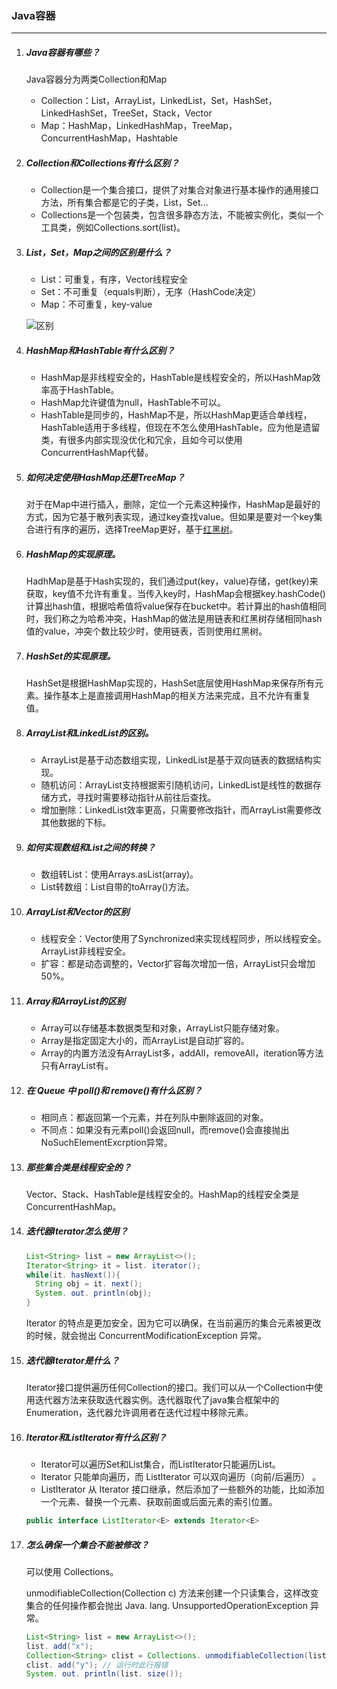 ### Java容器	

***

1. ##### Java容器有哪些？

   Java容器分为两类Collection和Map

   - Collection：List，ArrayList，LinkedList，Set，HashSet，LinkedHashSet，TreeSet，Stack，Vector
   - Map：HashMap，LinkedHashMap，TreeMap，ConcurrentHashMap，Hashtable

2. ##### Collection和Collections有什么区别？

   - Collection是一个集合接口，提供了对集合对象进行基本操作的通用接口方法，所有集合都是它的子类，List，Set...
   - Collections是一个包装类，包含很多静态方法，不能被实例化，类似一个工具类，例如Collections.sort(list)。

3. ##### List，Set，Map之间的区别是什么？

   - List：可重复，有序，Vector线程安全
   - Set：不可重复（equals判断），无序（HashCode决定）
   - Map：不可重复，key-value

   ![区别](https://pic3.zhimg.com/80/v2-c5c9fb0e2e52cd762f1bf1a73216c6c2_720w.jpg)

4. ##### HashMap和HashTable有什么区别？

   - HashMap是非线程安全的，HashTable是线程安全的，所以HashMap效率高于HashTable。
   - HashMap允许键值为null，HashTable不可以。
   - HashTable是同步的，HashMap不是，所以HashMap更适合单线程，HashTable适用于多线程，但现在不怎么使用HashTable，应为他是遗留类，有很多内部实现没优化和冗余，且如今可以使用ConcurrentHashMap代替。

5. ##### 如何决定使用HashMap还是TreeMap？

   对于在Map中进行插入，删除，定位一个元素这种操作，HashMap是最好的方式，因为它基于散列表实现，通过key查找value。但如果是要对一个key集合进行有序的遍历，选择TreeMap更好，基于[红黑树]( [https://baike.baidu.com/item/%E7%BA%A2%E9%BB%91%E6%A0%91/2413209?fr=aladdin](https://baike.baidu.com/item/红黑树/2413209?fr=aladdin) )。

6. ##### HashMap的实现原理。

   HadhMap是基于Hash实现的，我们通过put(key，value)存储，get(key)来获取，key值不允许有重复。当传入key时，HashMap会根据key.hashCode()计算出hash值，根据哈希值将value保存在bucket中。若计算出的hash值相同时，我们称之为哈希冲突，HashMap的做法是用链表和红黑树存储相同hash值的value，冲突个数比较少时，使用链表，否则使用红黑树。

7. ##### HashSet的实现原理。

   HashSet是根据HashMap实现的，HashSet底层使用HashMap来保存所有元素。操作基本上是直接调用HashMap的相关方法来完成，且不允许有重复值。

8. ##### ArrayList和LinkedList的区别。

   - ArrayList是基于动态数组实现，LinkedList是基于双向链表的数据结构实现。
   - 随机访问：ArrayList支持根据索引随机访问，LinkedList是线性的数据存储方式，寻找时需要移动指针从前往后查找。
   - 增加删除：LinkedList效率更高，只需要修改指针，而ArrayList需要修改其他数据的下标。

9. ##### 如何实现数组和List之间的转换？

   - 数组转List：使用Arrays.asList(array)。
   - List转数组：List自带的toArray()方法。

10. ##### ArrayList和Vector的区别

    - 线程安全：Vector使用了Synchronized来实现线程同步，所以线程安全。ArrayList非线程安全。
    - 扩容：都是动态调整的，Vector扩容每次增加一倍，ArrayList只会增加50%。

11. ##### Array和ArrayList的区别

    - Array可以存储基本数据类型和对象，ArrayList只能存储对象。
    - Array是指定固定大小的，而ArrayList是自动扩容的。
    - Array的内置方法没有ArrayList多，addAll，removeAll，iteration等方法只有ArrayList有。

12. ##### 在 Queue 中 poll()和 remove()有什么区别？

    - 相同点：都返回第一个元素，并在列队中删除返回的对象。
    - 不同点：如果没有元素poll()会返回null，而remove()会直接抛出NoSuchElementExcrption异常。

13. ##### 那些集合类是线程安全的？

    Vector、Stack、HashTable是线程安全的。HashMap的线程安全类是ConcurrentHashMap。

14. ##### 迭代器Iterator怎么使用？

    ~~~java
    List<String> list = new ArrayList<>();
    Iterator<String> it = list. iterator();
    while(it. hasNext()){
      String obj = it. next();
      System. out. println(obj);
    }
    ~~~

     Iterator 的特点是更加安全，因为它可以确保，在当前遍历的集合元素被更改的时候，就会抛出 ConcurrentModificationException 异常。 

15. ##### 迭代器Iterator是什么？

    Iterator接口提供遍历任何Collection的接口。我们可以从一个Collection中使用迭代器方法来获取迭代器实例。迭代器取代了java集合框架中的Enumeration，迭代器允许调用者在迭代过程中移除元素。

16. ##### Iterator和ListIterator有什么区别？

    - Iterator可以遍历Set和List集合，而ListIterator只能遍历List。
    - Iterator 只能单向遍历，而 ListIterator 可以双向遍历（向前/后遍历） 。
    - ListIterator 从 Iterator 接口继承，然后添加了一些额外的功能，比如添加一个元素、替换一个元素、获取前面或后面元素的索引位置。 

    ~~~java
    public interface ListIterator<E> extends Iterator<E> 
    ~~~

17. ##### 怎么确保一个集合不能被修改？

    可以使用 Collections。

    unmodifiableCollection(Collection c) 方法来创建一个只读集合，这样改变集合的任何操作都会抛出 Java. lang. UnsupportedOperationException 异常。 

    ~~~java
    List<String> list = new ArrayList<>();
    list. add("x");
    Collection<String> clist = Collections. unmodifiableCollection(list);
    clist. add("y"); // 运行时此行报错
    System. out. println(list. size());
    ~~~

